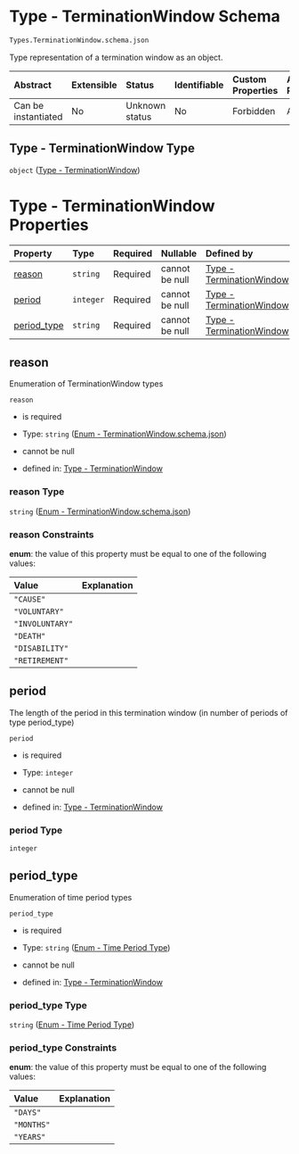 # Type - TerminationWindow Schema

```txt
Types.TerminationWindow.schema.json
```

Type representation of a termination window as an object.

| Abstract            | Extensible | Status         | Identifiable | Custom Properties | Additional Properties | Access Restrictions | Defined In                                                                                            |
| :------------------ | :--------- | :------------- | :----------- | :---------------- | :-------------------- | :------------------ | :---------------------------------------------------------------------------------------------------- |
| Can be instantiated | No         | Unknown status | No           | Forbidden         | Allowed               | none                | [TerminationWindow.schema.json](../schema/types/TerminationWindow.schema.json "open original schema") |

## Type - TerminationWindow Type

`object` ([Type - TerminationWindow](terminationwindow-1.md))

# Type - TerminationWindow Properties

| Property                    | Type      | Required | Nullable       | Defined by                                                                                                                                                |
| :-------------------------- | :-------- | :------- | :------------- | :-------------------------------------------------------------------------------------------------------------------------------------------------------- |
| [reason](#reason)           | `string`  | Required | cannot be null | [Type - TerminationWindow](terminationwindow-1-properties-enum---terminationwindowschemajson.md "Enums.TerminationWindow.schema.json#/properties/reason") |
| [period](#period)           | `integer` | Required | cannot be null | [Type - TerminationWindow](terminationwindow-1-properties-period.md "Types.TerminationWindow.schema.json#/properties/period")                             |
| [period_type](#period_type) | `string`  | Required | cannot be null | [Type - TerminationWindow](scheduledrivenvestingcondition-properties-enum---time-period-type.md "Enums.Period.schema.json#/properties/period_type")       |

## reason

Enumeration of TerminationWindow types

`reason`

- is required

- Type: `string` ([Enum - TerminationWindow.schema.json](terminationwindow-1-properties-enum---terminationwindowschemajson.md))

- cannot be null

- defined in: [Type - TerminationWindow](terminationwindow-1-properties-enum---terminationwindowschemajson.md "Enums.TerminationWindow.schema.json#/properties/reason")

### reason Type

`string` ([Enum - TerminationWindow.schema.json](terminationwindow-1-properties-enum---terminationwindowschemajson.md))

### reason Constraints

**enum**: the value of this property must be equal to one of the following values:

| Value           | Explanation |
| :-------------- | :---------- |
| `"CAUSE"`       |             |
| `"VOLUNTARY"`   |             |
| `"INVOLUNTARY"` |             |
| `"DEATH"`       |             |
| `"DISABILITY"`  |             |
| `"RETIREMENT"`  |             |

## period

The length of the period in this termination window (in number of periods of type period_type)

`period`

- is required

- Type: `integer`

- cannot be null

- defined in: [Type - TerminationWindow](terminationwindow-1-properties-period.md "Types.TerminationWindow.schema.json#/properties/period")

### period Type

`integer`

## period_type

Enumeration of time period types

`period_type`

- is required

- Type: `string` ([Enum - Time Period Type](scheduledrivenvestingcondition-properties-enum---time-period-type.md))

- cannot be null

- defined in: [Type - TerminationWindow](scheduledrivenvestingcondition-properties-enum---time-period-type.md "Enums.Period.schema.json#/properties/period_type")

### period_type Type

`string` ([Enum - Time Period Type](scheduledrivenvestingcondition-properties-enum---time-period-type.md))

### period_type Constraints

**enum**: the value of this property must be equal to one of the following values:

| Value      | Explanation |
| :--------- | :---------- |
| `"DAYS"`   |             |
| `"MONTHS"` |             |
| `"YEARS"`  |             |
